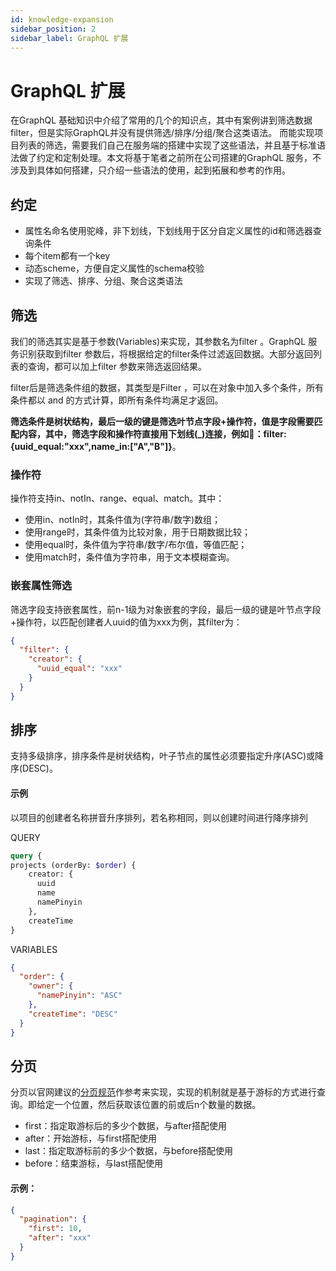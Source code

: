 ```yaml
---
id: knowledge-expansion
sidebar_position: 2
sidebar_label: GraphQL 扩展
---
```


# GraphQL 扩展

在GraphQL 基础知识中介绍了常用的几个的知识点，其中有案例讲到筛选数据filter，但是实际GraphQL并没有提供筛选/排序/分组/聚合这类语法。
而能实现项目列表的筛选，需要我们自己在服务端的搭建中实现了这些语法，并且基于标准语法做了约定和定制处理。本文将基于笔者之前所在公司搭建的GraphQL 服务，不涉及到具体如何搭建，只介绍一些语法的使用，起到拓展和参考的作用。

## 约定

- 属性名命名使用驼峰，非下划线，下划线用于区分自定义属性的id和筛选器查询条件
- 每个item都有一个key
- 动态scheme，方便自定义属性的schema校验
- 实现了筛选、排序、分组、聚合这类语法

## 筛选

我们的筛选其实是基于参数(Variables)来实现，其参数名为filter 。GraphQL 服务识别获取到filter 参数后，将根据给定的filter条件过滤返回数据。大部分返回列表的查询，都可以加上filter 参数来筛选返回结果。

filter后是筛选条件组的数据，其类型是Filter ，可以在对象中加入多个条件，所有条件都以 and 的方式计算，即所有条件均满足才返回。

**筛选条件是树状结构，最后一级的键是筛选叶节点字段+操作符，值是字段需要匹配内容，其中，筛选字段和操作符直接用下划线(_)连接，例如🌰：filter:{uuid_equal:"xxx",name_in:["A","B"]}**。

### 操作符

操作符支持in、notIn、range、equal、match。其中：

- 使用in、notIn时，其条件值为(字符串/数字)数组；
- 使用range时，其条件值为比较对象，用于日期数据比较；
- 使用equal时，条件值为字符串/数字/布尔值，等值匹配；
- 使用match时，条件值为字符串，用于文本模糊查询。

### 嵌套属性筛选

筛选字段支持嵌套属性，前n-1级为对象嵌套的字段，最后一级的键是叶节点字段+操作符，以匹配创建者人uuid的值为xxx为例，其filter为：
```json
{
  "filter": {
    "creator": {
      "uuid_equal": "xxx"
    }
  } 
}
```

## 排序

支持多级排序，排序条件是树状结构，叶子节点的属性必须要指定升序(ASC)或降序(DESC)。

#### 示例
以项目的创建者名称拼音升序排列，若名称相同，则以创建时间进行降序排列

QUERY
```graphql
query {
projects (orderBy: $order) { 
    creator: {
      uuid
      name
      namePinyin
    },
    createTime
}
```
VARIABLES
```json
{
  "order": {
    "owner": {
      "namePinyin": "ASC"
    },
    "createTime": "DESC"
  }
}
```
## 分页

分页以官网建议的[分页规范](https://graphql.org/learn/pagination)作参考来实现，实现的机制就是基于游标的方式进行查询。即给定一个位置，然后获取该位置的前或后n个数量的数据。
+ first：指定取游标后的多少个数据，与after搭配使用
+ after：开始游标，与first搭配使用
+ last：指定取游标前的多少个数据，与before搭配使用
+ before：结束游标，与last搭配使用

#### 示例：
```json
{
  "pagination": {
    "first": 10,
    "after": "xxx"
  }
}
```